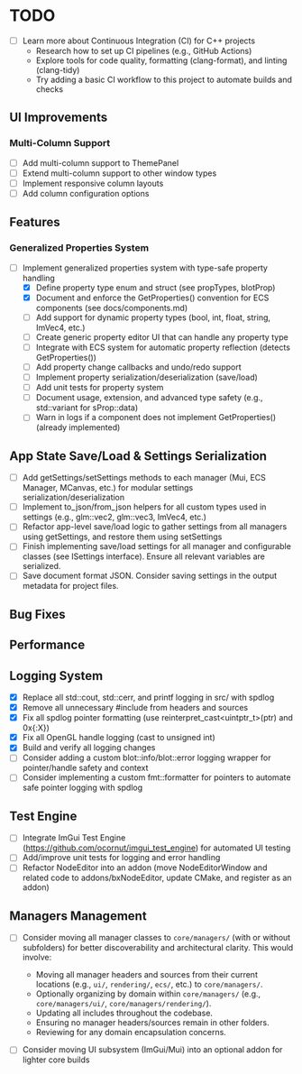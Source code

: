 # TODO

- [ ] Learn more about Continuous Integration (CI) for C++ projects
    - Research how to set up CI pipelines (e.g., GitHub Actions)
    - Explore tools for code quality, formatting (clang-format), and linting (clang-tidy)
    - Try adding a basic CI workflow to this project to automate builds and checks

## UI Improvements

### Multi-Column Support
- [ ] Add multi-column support to ThemePanel
- [ ] Extend multi-column support to other window types
- [ ] Implement responsive column layouts
- [ ] Add column configuration options

## Features

### Generalized Properties System
- [ ] Implement generalized properties system with type-safe property handling
    - [x] Define property type enum and struct (see propTypes, blotProp)
    - [x] Document and enforce the GetProperties() convention for ECS components (see docs/components.md)
    - [ ] Add support for dynamic property types (bool, int, float, string, ImVec4, etc.)
    - [ ] Create generic property editor UI that can handle any property type
    - [ ] Integrate with ECS system for automatic property reflection (detects GetProperties())
    - [ ] Add property change callbacks and undo/redo support
    - [ ] Implement property serialization/deserialization (save/load)
    - [ ] Add unit tests for property system
    - [ ] Document usage, extension, and advanced type safety (e.g., std::variant for sProp::data)
    - [ ] Warn in logs if a component does not implement GetProperties() (already implemented)

## App State Save/Load & Settings Serialization
- [ ] Add getSettings/setSettings methods to each manager (Mui, ECS Manager, MCanvas, etc.) for modular settings serialization/deserialization
- [ ] Implement to_json/from_json helpers for all custom types used in settings (e.g., glm::vec2, glm::vec3, ImVec4, etc.)
- [ ] Refactor app-level save/load logic to gather settings from all managers using getSettings, and restore them using setSettings
- [ ] Finish implementing save/load settings for all manager and configurable classes (see ISettings interface). Ensure all relevant variables are serialized.
- [ ] Save document format JSON. Consider saving settings in the output metadata for project files.

## Bug Fixes

## Performance

## Logging System
- [x] Replace all std::cout, std::cerr, and printf logging in src/ with spdlog
- [x] Remove all unnecessary #include <iostream> from headers and sources
- [x] Fix all spdlog pointer formatting (use reinterpret_cast<uintptr_t>(ptr) and 0x{:X})
- [x] Fix all OpenGL handle logging (cast to unsigned int)
- [x] Build and verify all logging changes
- [ ] Consider adding a custom blot::info/blot::error logging wrapper for pointer/handle safety and context
- [ ] Consider implementing a custom fmt::formatter for pointers to automate safe pointer logging with spdlog

## Test Engine 
- [ ] Integrate ImGui Test Engine (https://github.com/ocornut/imgui_test_engine) for automated UI testing
- [ ] Add/improve unit tests for logging and error handling 
- [ ] Refactor NodeEditor into an addon (move NodeEditorWindow and related code to addons/bxNodeEditor, update CMake, and register as an addon) 

## Managers Management
- [ ] Consider moving all manager classes to `core/managers/` (with or without subfolders) for better discoverability and architectural clarity. This would involve:
    - Moving all manager headers and sources from their current locations (e.g., `ui/`, `rendering/`, `ecs/`, etc.) to `core/managers/`.
    - Optionally organizing by domain within `core/managers/` (e.g., `core/managers/ui/`, `core/managers/rendering/`).
    - Updating all includes throughout the codebase.
    - Ensuring no manager headers/sources remain in other folders.
    - Reviewing for any domain encapsulation concerns. 

- [ ] Consider moving UI subsystem (ImGui/Mui) into an optional addon for lighter core builds 
